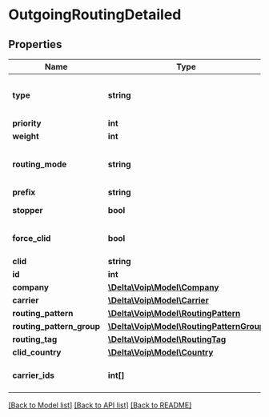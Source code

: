 # OutgoingRoutingDetailed

## Properties
Name | Type | Description | Notes
------------ | ------------- | ------------- | -------------
**type** | **string** |  | [optional] [default to 'group']
**priority** | **int** |  | 
**weight** | **int** |  | 
**routing_mode** | **string** |  | [optional] [default to 'static']
**prefix** | **string** |  | [optional] 
**stopper** | **bool** |  | [default to false]
**force_clid** | **bool** |  | [optional] [default to false]
**clid** | **string** |  | [optional] 
**id** | **int** |  | [optional] 
**company** | [**\Delta\Voip\Model\Company**](Company.md) |  | [optional] 
**carrier** | [**\Delta\Voip\Model\Carrier**](Carrier.md) |  | [optional] 
**routing_pattern** | [**\Delta\Voip\Model\RoutingPattern**](RoutingPattern.md) |  | [optional] 
**routing_pattern_group** | [**\Delta\Voip\Model\RoutingPatternGroup**](RoutingPatternGroup.md) |  | [optional] 
**routing_tag** | [**\Delta\Voip\Model\RoutingTag**](RoutingTag.md) |  | [optional] 
**clid_country** | [**\Delta\Voip\Model\Country**](Country.md) |  | [optional] 
**carrier_ids** | **int[]** | Carriers on LCR route type | [optional] 

[[Back to Model list]](../README.md#documentation-for-models) [[Back to API list]](../README.md#documentation-for-api-endpoints) [[Back to README]](../README.md)


